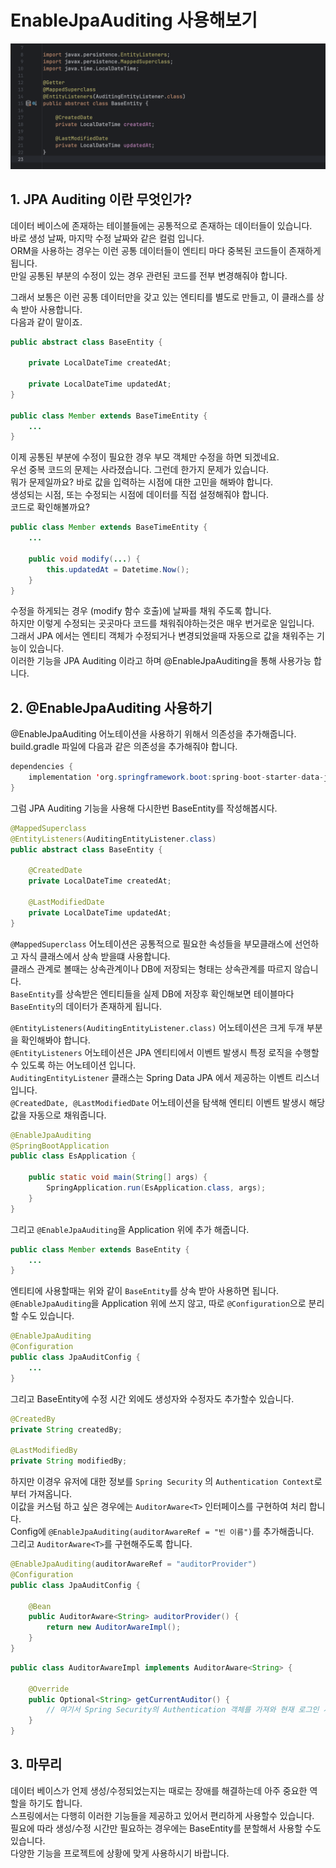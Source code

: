# EnableJpaAuditing 사용해보기

![intro](./images/BaseEntity.png)

## 1. JPA Auditing 이란 무엇인가?

데이터 베이스에 존재하는 테이블들에는 공통적으로 존재하는 데이터들이 있습니다.  
바로 생성 날짜, 마지막 수정 날짜와 같은 컬럼 입니다.   
ORM을 사용하는 경우는 이런 공통 데이터들이 엔티티 마다 중복된 코드들이 존재하게 됩니다.  
만일 공통된 부분의 수정이 있는 경우 관련된 코드를 전부 변경해줘야 합니다.  

그래서 보통은 이런 공통 데이터만을 갖고 있는 엔티티를 별도로 만들고, 이 클래스를 상속 받아 사용합니다.  
다음과 같이 말이죠.

```java
public abstract class BaseEntity {

    private LocalDateTime createdAt;

    private LocalDateTime updatedAt;
}

public class Member extends BaseTimeEntity {
    ...
}
```

이제 공통된 부분에 수정이 필요한 경우 부모 객체만 수정을 하면 되겠네요.  
우선 중복 코드의 문제는 사라졌습니다. 그런데 한가지 문제가 있습니다.  
뭐가 문제일까요? 바로 값을 입력하는 시점에 대한 고민을 해봐야 합니다.  
생성되는 시점, 또는 수정되는 시점에 데이터를 직접 설정해줘야 합니다.  
코드로 확인해볼까요?  

```java
public class Member extends BaseTimeEntity {
    ...

    public void modify(...) {
        this.updatedAt = Datetime.Now();
    }
}
```

수정을 하게되는 경우 (modify 함수 호출)에 날짜를 채워 주도록 합니다.  
하지만 이렇게 수정되는 곳곳마다 코드를 채워줘야하는것은 매우 번거로운 일입니다.  
그래서 JPA 에서는 엔티티 객체가 수정되거나 변경되었을때 자동으로 값을 채워주는 기능이 있습니다.  
이러한 기능을 JPA Auditing 이라고 하며 @EnableJpaAuditing을 통해 사용가능 합니다.  

## 2. @EnableJpaAuditing 사용하기

@EnableJpaAuditing 어노테이션을 사용하기 위해서 의존성을 추가해줍니다.
build.gradle 파일에 다음과 같은 의존성을 추가해줘야 합니다.  

```java
dependencies {
	implementation 'org.springframework.boot:spring-boot-starter-data-jpa'
}
```

그럼 JPA Auditing 기능을 사용해 다시한번 BaseEntity를 작성해봅시다.  

```java
@MappedSuperclass
@EntityListeners(AuditingEntityListener.class)
public abstract class BaseEntity {

	@CreatedDate
    private LocalDateTime createdAt;

	@LastModifiedDate
    private LocalDateTime updatedAt;
}
```

`@MappedSuperclass` 어노테이션은 공통적으로 필요한 속성들을 부모클래스에 선언하고
자식 클래스에서 상속 받을떄 사용합니다.  
클래스 관계로 볼때는 상속관계이나 DB에 저장되는 형태는 상속관계를 따르지 않습니다.  
`BaseEntity`를 상속받은 엔티티들을 실제 DB에 저장후 확인해보면
테이블마다 `BaseEntity`의 데이터가 존재하게 됩니다.  

`@EntityListeners(AuditingEntityListener.class)` 어노테이션은 크게 두개 부분을 확인해봐야 합니다.  
`@EntityListeners` 어노테이션은 JPA 엔티티에서 이벤트 발생시 특정 로직을 수행할수 있도록 하는 어노테이션 입니다.  
`AuditingEntityListener` 클래스는 Spring Data JPA 에서 제공하는 이벤트 리스너입니다.  
`@CreatedDate, @LastModifiedDate` 어노테이션을 탐색해 엔티티 이벤트 발생시 해당 값을 자동으로 채워줍니다.  

```java
@EnableJpaAuditing
@SpringBootApplication
public class EsApplication {

	public static void main(String[] args) {
		SpringApplication.run(EsApplication.class, args);
	}
}
```

그리고 `@EnableJpaAuditing`을 Application 위에 추가 해줍니다.  

```java
public class Member extends BaseEntity {
    ...
}
```

엔티티에 사용할때는 위와 같이 `BaseEntity`를 상속 받아 사용하면 됩니다.  
`@EnableJpaAuditing`을 Application 위에 쓰지 않고, 따로 `@Configuration`으로 분리 할 수도 있습니다.  

```java
@EnableJpaAuditing
@Configuration
public class JpaAuditConfig {
    ...
}
```

그리고 BaseEntity에 수정 시간 외에도 생성자와 수정자도 추가할수 있습니다.  

```java
@CreatedBy
private String createdBy;

@LastModifiedBy
private String modifiedBy;
```

하지만 이경우 유저에 대한 정보를 `Spring Security` 의 `Authentication Context`로 부터 가져옵니다.  
이값을 커스텀 하고 싶은 경우에는 `AuditorAware<T>` 인터페이스를 구현하여 처리 합니다.  
Config에 `@EnableJpaAuditing(auditorAwareRef = "빈 이름")`를 추가해줍니다.  
그리고 `AuditorAware<T>`를 구현해주도록 합니다.  

```java
@EnableJpaAuditing(auditorAwareRef = "auditorProvider")
@Configuration
public class JpaAuditConfig {
    
    @Bean
    public AuditorAware<String> auditorProvider() {
        return new AuditorAwareImpl();
    }
}
```

```java
public class AuditorAwareImpl implements AuditorAware<String> {

    @Override
    public Optional<String> getCurrentAuditor() {
        // 여기서 Spring Security의 Authentication 객체를 가져와 현재 로그인 사용자 정보를 가져와 리턴한다.  
    }
}
```

## 3. 마무리

데이터 베이스가 언제 생성/수정되었는지는 때로는 장애를 해결하는데 아주 중요한 역할을 하기도 합니다.  
스프링에서는 다행히 이러한 기능들을 제공하고 있어서 편리하게 사용할수 있습니다.  
필요에 따라 생성/수정 시간만 필요하는 경우에는 BaseEntity를 분할해서 사용할 수도 있습니다.  
다양한 기능을 프로젝트에 상황에 맞게 사용하시기 바랍니다.  
